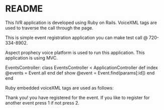 # README

This IVR application is developed using Ruby on Rails. VoiceXML tags are used to traverse the call through the page. 

This is simple event registration application you can make test call @ 720-334-8902.

Aspect prophecy voice platform is used to run this application. This application is using MVC.

EventsController:
class EventsController < ApplicationController
	def index
		@events = Event.all
	end
	def show
		@event = Event.find(params[:id])
	end
end

Ruby embedded voiceXML tags are used as follows:

<form id="suc">
	<field name="e2">
		<prompt>
			Thank you! you have registered for the event. 
			If you like to register for another event press 1 if not press 2.
		</prompt>
		<option dtmf="1" value="yes"/>
		<option dtmf="2" value="no"/>
		<filled>
			<if cond="e2=='yes'">
				<submit next="<%= root_path %>"/>
			<elseif cond="e2=='no'"/>
				<disconnect/>
			</if>
		</filled>
		<noinput>
			<reprompt/>
		</noinput>
		<nomatch>
			<reprompt/>
		</nomatch>
	</field>
</form>

